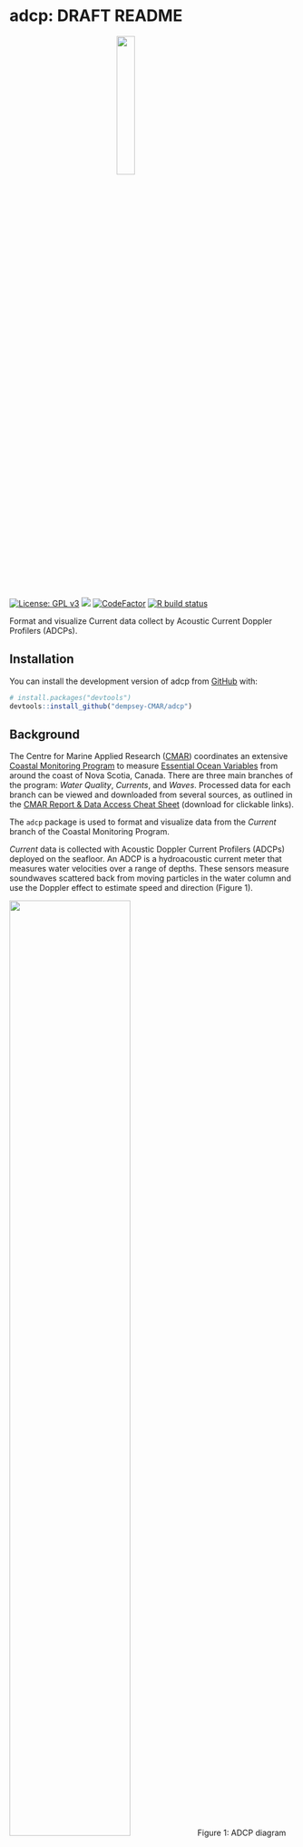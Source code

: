 
<!-- README.md is generated from README.Rmd. Please edit that file -->

# adcp: DRAFT README

<img src="https://github.com/dempsey-CMAR/adcp/blob/main/man/figures/README-adcp-hex.png" width="25%" style="display: block; margin: auto;" />

<!-- badges: start -->

[![License: GPL
v3](https://img.shields.io/badge/License-GPLv3-blue.svg)](https://www.gnu.org/licenses/gpl-3.0)
[![](https://img.shields.io/badge/devel%20version-1.0.0-blue.svg)](https://github.com/dempsey-CMAR/adcp)
[![CodeFactor](https://www.codefactor.io/repository/github/dempsey-CMAR/adcp/badge)](https://www.codefactor.io/repository/github/dempsey-CMAR/adcp)
[![R build
status](https://github.com/dempsey-CMAR/adcp/workflows/R-CMD-check/badge.svg)](https://github.com/dempsey-CMAR/adcp/actions)

<!-- badges: end -->

Format and visualize Current data collect by Acoustic Current Doppler
Profilers (ADCPs).

## Installation

You can install the development version of adcp from
[GitHub](https://github.com/) with:

``` r
# install.packages("devtools")
devtools::install_github("dempsey-CMAR/adcp")
```

## Background

The Centre for Marine Applied Research ([CMAR](https://cmar.ca/))
coordinates an extensive [Coastal Monitoring
Program](https://cmar.ca/coastal-monitoring-program/) to measure
[Essential Ocean
Variables](https://www.goosocean.org/index.php?option=com_content&view=article&id=14&Itemid=114)
from around the coast of Nova Scotia, Canada. There are three main
branches of the program: *Water Quality*, *Currents*, and *Waves*.
Processed data for each branch can be viewed and downloaded from several
sources, as outlined in the [CMAR Report & Data Access Cheat
Sheet](https://github.com/Centre-for-Marine-Applied-Research/strings/blob/master/man/figures/README-access-cheatsheet.pdf)
(download for clickable links).

The `adcp` package is used to format and visualize data from the
*Current* branch of the Coastal Monitoring Program.

*Current* data is collected with Acoustic Doppler Current Profilers
(ADCPs) deployed on the seafloor. An ADCP is a hydroacoustic current
meter that measures water velocities over a range of depths. These
sensors measure soundwaves scattered back from moving particles in the
water column and use the Doppler effect to estimate speed and direction
(Figure 1).

<img src="https://github.com/dempsey-CMAR/adcp/blob/main/man/figures/README-fig1.jpg" width="65%" />
Figure 1: ADCP diagram (not to scale).

<br> <br>

Current data is recorded for vertical bins throughout the water column.
The `adcp` package uses data from the sensor configuration to calculate
the bin height above sea floor and the bin depth below the surface
(Figure 2). Note that the *bin height* always refers to the same point
in space; the same *bin depth* can refer to different points due to
changing tides.

<img src="https://github.com/dempsey-CMAR/adcp/blob/main/man/figures/README-fig2.png" width="100%" />
Figure 2: The bin height above the sea floor and the bin depth below the
surface are calculated from deployment configurations including the
sensor depth, sensor height above the sea floor, first bin range, and
bin size.

## Example - move this to vignette

``` r
library(adcp)
library(dplyr)
library(viridis)
```

Consider an ADCP deployed from January 17, 2019 to March 1, 2019 at Long
Beach, St. Mary’s Bay.

The raw .txt file looks like this:

<img src="https://github.com/dempsey-CMAR/adcp/blob/main/man/figures/README-fig3.png" width="100%" />
Figure 3: Raw ADCP data file for Long Beach.

### Import and format data

`adcp_read_txt` reads in the .txt file and applies some formatting.
There is a column for the timestamp, ensemble number, and variable
measured. Additional columns, labelled `V8` to `Vn` hold the
measurements for each bin.

``` r
path <- system.file("testdata", package = "adcp")

# deployment metadata from tracking sheet
metadata <- tibble(
  Depl_ID = "DG009",
  Waterbody = "St. Mary's Bay",
  Station_Name = "Long Beach",
  Inst_Altitude = 0.5,
  Bin_Size = 1,
  First_Bin_Range = 1
)


dat <- adcp_read_txt(path, "2019-01-17_Long_Beach.txt")

head(dat)
#>          timestamp_ns Num       variable   V8 V9 V10 V11 V12 V13 V14 V15 V16
#> 1 2019-01-17 10:40:00  17    SensorDepth 0.16 NA  NA  NA  NA  NA  NA  NA  NA
#> 2 2019-01-17 10:40:00  17     WaterSpeed   NA NA  NA  NA  NA  NA  NA  NA  NA
#> 3 2019-01-17 10:40:00  17 WaterDirection   NA NA  NA  NA  NA  NA  NA  NA  NA
#> 4 2019-01-17 10:50:00  18    SensorDepth 0.16 NA  NA  NA  NA  NA  NA  NA  NA
#> 5 2019-01-17 10:50:00  18     WaterSpeed   NA NA  NA  NA  NA  NA  NA  NA  NA
#> 6 2019-01-17 10:50:00  18 WaterDirection   NA NA  NA  NA  NA  NA  NA  NA  NA
#>   V17 V18 V19 V20 V21 V22 V23 V24 V25 V26 V27 V28 V29 V30 V31 V32 V33 V34 V35
#> 1  NA  NA  NA  NA  NA  NA  NA  NA  NA  NA  NA  NA  NA  NA  NA  NA  NA  NA  NA
#> 2  NA  NA  NA  NA  NA  NA  NA  NA  NA  NA  NA  NA  NA  NA  NA  NA  NA  NA  NA
#> 3  NA  NA  NA  NA  NA  NA  NA  NA  NA  NA  NA  NA  NA  NA  NA  NA  NA  NA  NA
#> 4  NA  NA  NA  NA  NA  NA  NA  NA  NA  NA  NA  NA  NA  NA  NA  NA  NA  NA  NA
#> 5  NA  NA  NA  NA  NA  NA  NA  NA  NA  NA  NA  NA  NA  NA  NA  NA  NA  NA  NA
#> 6  NA  NA  NA  NA  NA  NA  NA  NA  NA  NA  NA  NA  NA  NA  NA  NA  NA  NA  NA
#>   V36 V37 V38 V39
#> 1  NA  NA  NA  NA
#> 2  NA  NA  NA  NA
#> 3  NA  NA  NA  NA
#> 4  NA  NA  NA  NA
#> 5  NA  NA  NA  NA
#> 6  NA  NA  NA  NA
```

`adcp_assign_bin_altitude()` re-names the bin columns with the
corresponding bin altitude (height above the sea floor), using
information from the deployment configuration.

``` r
dat <- adcp_assign_altitude(dat, metadata = metadata)

head(dat[, 1:10])
#>          timestamp_ns Num       variable  1.5 2.5 3.5 4.5 5.5 6.5 7.5
#> 1 2019-01-17 10:40:00  17    SensorDepth 0.16  NA  NA  NA  NA  NA  NA
#> 2 2019-01-17 10:40:00  17     WaterSpeed   NA  NA  NA  NA  NA  NA  NA
#> 3 2019-01-17 10:40:00  17 WaterDirection   NA  NA  NA  NA  NA  NA  NA
#> 4 2019-01-17 10:50:00  18    SensorDepth 0.16  NA  NA  NA  NA  NA  NA
#> 5 2019-01-17 10:50:00  18     WaterSpeed   NA  NA  NA  NA  NA  NA  NA
#> 6 2019-01-17 10:50:00  18 WaterDirection   NA  NA  NA  NA  NA  NA  NA
```

The centre of the first bin is 1.5 m from the sea floor; the centre of
the second bin is 2.5 m from the sea floor, etc.

`adcp_correct_timestamp()` converts the timestamp to UTC.

The timestamp column of the raw data is in the timezone of the
deployment date (e.g., “AST” if deployed in November to March and “DST”
if deployed in March to November). The timestamp does NOT account for
changes in daylight savings time.

adcp_correct_timestamp() converts each timestamp to true UTC by adding 3
hours if the deployment date was during daylight savings, or 4 hours if
the deployment date was during Atlantic Standard Time.

``` r
dat <- adcp_correct_timestamp(dat)

head(dat[1:10])
#>         timestamp_utc Num       variable  1.5 2.5 3.5 4.5 5.5 6.5 7.5
#> 1 2019-01-17 14:40:00  17    SensorDepth 0.16  NA  NA  NA  NA  NA  NA
#> 2 2019-01-17 14:40:00  17     WaterSpeed   NA  NA  NA  NA  NA  NA  NA
#> 3 2019-01-17 14:40:00  17 WaterDirection   NA  NA  NA  NA  NA  NA  NA
#> 4 2019-01-17 14:50:00  18    SensorDepth 0.16  NA  NA  NA  NA  NA  NA
#> 5 2019-01-17 14:50:00  18     WaterSpeed   NA  NA  NA  NA  NA  NA  NA
#> 6 2019-01-17 14:50:00  18 WaterDirection   NA  NA  NA  NA  NA  NA  NA
```

This ADCP was deployed in January (AST), so 4 hours were added to each
timestmap to convert to UTC.

`adcp_pivot_longer()` pivots the data so that bin heights are
observations, and adds [Climate
Forecast-compliant](https://cfconventions.org/Data/cf-standard-names/current/build/cf-standard-name-table.html)
names to each column.

``` r
dat <- adcp_pivot_longer(dat)

head(dat)
#> # A tibble: 6 x 5
#>   timestamp_utc       sensor_depth_below_~ bin_height_above_se~ sea_water_speed~
#>   <dttm>                             <dbl>                <dbl>            <dbl>
#> 1 2019-01-17 15:10:00                 26.8                  1.5            0.074
#> 2 2019-01-17 15:10:00                 26.8                  2.5            0.087
#> 3 2019-01-17 15:10:00                 26.8                  3.5            0.103
#> 4 2019-01-17 15:10:00                 26.8                  4.5            0.124
#> 5 2019-01-17 15:10:00                 26.8                  5.5            0.138
#> 6 2019-01-17 15:10:00                 26.8                  6.5            0.171
#> # ... with 1 more variable: sea_water_to_direction_degree <dbl>
```

`dat` is now in a useful format for analysis.

However, for submission to the [Nova Scotia Open Data
Portal](https://data.novascotia.ca/), several additional steps are
required.

`adcp_calculate_bin_depth()` adds column `bin_depth_below_surface_m`:

``` r
dat <- adcp_calculate_bin_depth(dat, metadata = metadata)

head(dat)
#> # A tibble: 6 x 6
#>   timestamp_utc       sensor_depth_below~ bin_depth_below_su~ bin_height_above_~
#>   <dttm>                            <dbl>               <dbl>              <dbl>
#> 1 2019-01-17 15:10:00                26.8                25.8                1.5
#> 2 2019-01-17 15:10:00                26.8                24.8                2.5
#> 3 2019-01-17 15:10:00                26.8                23.8                3.5
#> 4 2019-01-17 15:10:00                26.8                22.8                4.5
#> 5 2019-01-17 15:10:00                26.8                21.8                5.5
#> 6 2019-01-17 15:10:00                26.8                20.8                6.5
#> # ... with 2 more variables: sea_water_speed_m_s <dbl>,
#> #   sea_water_to_direction_degree <dbl>
```

`adcp_add_opendata_cols()` adds `deployment_id`, `waterbody`, and
`station` columns so the data can be compiled with other deployments.

``` r
dat <- adcp_add_opendata_cols(dat, metadata = metadata)

head(dat)
#> # A tibble: 6 x 9
#>   deployment_id waterbody      station    timestamp_utc       sensor_depth_belo~
#>   <chr>         <chr>          <chr>      <dttm>                           <dbl>
#> 1 DG009         St. Mary's Bay Long Beach 2019-01-17 15:10:00               26.8
#> 2 DG009         St. Mary's Bay Long Beach 2019-01-17 15:10:00               26.8
#> 3 DG009         St. Mary's Bay Long Beach 2019-01-17 15:10:00               26.8
#> 4 DG009         St. Mary's Bay Long Beach 2019-01-17 15:10:00               26.8
#> 5 DG009         St. Mary's Bay Long Beach 2019-01-17 15:10:00               26.8
#> 6 DG009         St. Mary's Bay Long Beach 2019-01-17 15:10:00               26.8
#> # ... with 4 more variables: bin_depth_below_surface_m <dbl>,
#> #   bin_height_above_sea_floor_m <dbl>, sea_water_speed_m_s <dbl>,
#> #   sea_water_to_direction_degree <dbl>
```

`adcp_flag_data()` flags obervations where
`sensor_depth_below_surface_m` changes faster than expected.

``` r
dat <- adcp_flag_data(dat)

head(dat[, 6:11])
#> # A tibble: 6 x 6
#>   bin_depth_below~ bin_height_abov~ sea_water_speed~ sea_water_to_di~ depth_diff
#>              <dbl>            <dbl>            <dbl>            <dbl>      <dbl>
#> 1             25.8              1.5            0.074             209.       1.55
#> 2             24.8              2.5            0.087             208.       1.55
#> 3             23.8              3.5            0.103             211.       1.55
#> 4             22.8              4.5            0.124             224.       1.55
#> 5             21.8              5.5            0.138             221.       1.55
#> 6             20.8              6.5            0.171             220.       1.55
#> # ... with 1 more variable: depth_flag <glue>
```

All of these steps can be linked using the pipe operator:

``` r
dat <- adcp_read_txt(path, "2019-01-17_Long_Beach.txt") %>% 
  adcp_assign_altitude(metadata) %>%
  adcp_correct_timestamp() %>%
  adcp_pivot_longer() %>%
  adcp_calculate_bin_depth(metadata) %>%
  adcp_add_opendata_cols(metadata) %>%
  adcp_flag_data()

head(dat)
#> # A tibble: 6 x 11
#>   deployment_id waterbody      station    timestamp_utc       sensor_depth_belo~
#>   <chr>         <chr>          <chr>      <dttm>                           <dbl>
#> 1 DG009         St. Mary's Bay Long Beach 2019-01-17 15:10:00               26.8
#> 2 DG009         St. Mary's Bay Long Beach 2019-01-17 15:10:00               26.8
#> 3 DG009         St. Mary's Bay Long Beach 2019-01-17 15:10:00               26.8
#> 4 DG009         St. Mary's Bay Long Beach 2019-01-17 15:10:00               26.8
#> 5 DG009         St. Mary's Bay Long Beach 2019-01-17 15:10:00               26.8
#> 6 DG009         St. Mary's Bay Long Beach 2019-01-17 15:10:00               26.8
#> # ... with 6 more variables: bin_depth_below_surface_m <dbl>,
#> #   bin_height_above_sea_floor_m <dbl>, sea_water_speed_m_s <dbl>,
#> #   sea_water_to_direction_degree <dbl>, depth_diff <dbl>, depth_flag <glue>
```

### Plot data

Plot the sensor depth to determine if any observations should be
trimmed.

``` r
adcp_plot_depth_flags(dat)
```

<img src="man/figures/README-README-fig4-1.png" width="100%" /> Filter
data to keep “good” obsevations.

``` r
dat <- filter(dat, depth_flag == "good")
```

Plot sensor depth:

``` r
adcp_plot_depth(dat, geom = "line")
```

<img src="man/figures/README-README-fig5-1.png" width="100%" /> Plot
current rose:

``` r
cols <- viridis(12, option = "F", direction = -1)

ints <- adcp_count_obs(dat, sea_water_speed_m_s)
#> Lower bound of first interval set to 0
breaks <- c(ints$lower, max(ints$upper)) 


adcp_plot_current_rose(
  dat, 
  breaks = breaks, 
  speed_cols = cols,
  speed_label = "Current Speed (m/s)"
)
```

<img src="man/figures/README-README-fig6-1.png" width="100%" /> Plot
current speed histogram.

``` r
 adcp_plot_speed_hist(ints, bar_cols = cols, speed_label = "Current Speed (m/s)")
```

<img src="man/figures/README-README-fig7-1.png" width="100%" />
